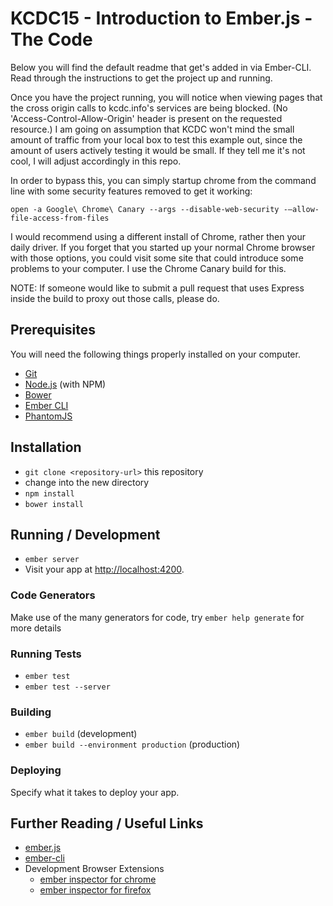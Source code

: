 # KCDC15 - Introduction to Ember.js - The Code

Below you will find the default readme that get's added in via Ember-CLI.  Read through the instructions to get the project up and running.  

Once you have the project running, you will notice when viewing pages that the cross origin calls to kcdc.info's services are being blocked. (No 'Access-Control-Allow-Origin' header is present on the requested resource.) I am going on assumption that KCDC won't mind the small amount of traffic from your local box to test this example out, since the amount of users actively testing it would be small. If they tell me it's not cool, I will adjust accordingly in this repo.

In order to bypass this, you can simply startup chrome from the command line with some security features removed to get it working: 

  `open -a Google\ Chrome\ Canary --args --disable-web-security -–allow-file-access-from-files`

I would recommend using a different install of Chrome, rather then your daily driver.  If you forget that you started up your normal Chrome browser with those options, you could visit some site that could introduce some problems to your computer.  I use the Chrome Canary build for this.

NOTE: If someone would like to submit a pull request that uses Express inside the build to proxy out those calls, please do.  

## Prerequisites

You will need the following things properly installed on your computer.

* [Git](http://git-scm.com/)
* [Node.js](http://nodejs.org/) (with NPM)
* [Bower](http://bower.io/)
* [Ember CLI](http://www.ember-cli.com/)
* [PhantomJS](http://phantomjs.org/)

## Installation

* `git clone <repository-url>` this repository
* change into the new directory
* `npm install`
* `bower install`

## Running / Development

* `ember server`
* Visit your app at [http://localhost:4200](http://localhost:4200).

### Code Generators

Make use of the many generators for code, try `ember help generate` for more details

### Running Tests

* `ember test`
* `ember test --server`

### Building

* `ember build` (development)
* `ember build --environment production` (production)

### Deploying

Specify what it takes to deploy your app.

## Further Reading / Useful Links

* [ember.js](http://emberjs.com/)
* [ember-cli](http://www.ember-cli.com/)
* Development Browser Extensions
  * [ember inspector for chrome](https://chrome.google.com/webstore/detail/ember-inspector/bmdblncegkenkacieihfhpjfppoconhi)
  * [ember inspector for firefox](https://addons.mozilla.org/en-US/firefox/addon/ember-inspector/)

